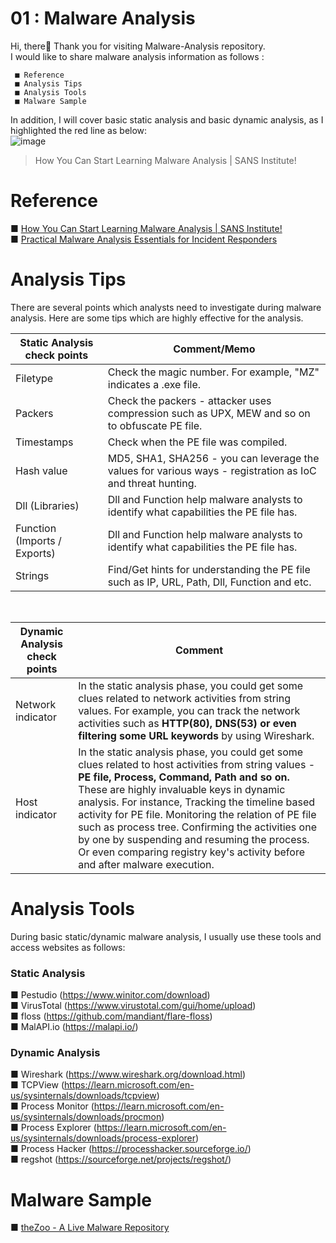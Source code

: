 # 01 : Malware Analysis
Hi, there👋 Thank you for visiting Malware-Analysis repository. <br>
I would like to share malware analysis information as follows : <br>

     ■ Reference 
     ■ Analysis Tips
     ■ Analysis Tools
     ■ Malware Sample 

In addition, I will cover basic static analysis and basic dynamic analysis, as I highlighted the red line as below:     
![image](https://user-images.githubusercontent.com/120234772/209261305-942e1796-f96d-403f-b151-0d4083d80bdb.png)
 <br>
> How You Can Start Learning Malware Analysis | SANS Institute!

# Reference
■ [How You Can Start Learning Malware Analysis | SANS Institute!](https://www.sans.org/blog/how-you-can-start-learning-malware-analysis/)<br>
■ [Practical Malware Analysis Essentials for Incident Responders](https://www.youtube.com/watch?v=20xYpxe8mBg&feature=emb_title)


# Analysis Tips
There are several points which analysts need to investigate during malware analysis. Here are some tips which are highly effective for the analysis.

| Static Analysis check points  | Comment/Memo |
| ------------- | ------------- |
| Filetype                         |Check the magic number. For example, "MZ" indicates a .exe file. |
| Packers                          |Check the packers - attacker uses compression such as UPX, MEW and so on to obfuscate PE file. |
| Timestamps                       |Check when the PE file was compiled. |
| Hash value                       |MD5, SHA1, SHA256 - you can leverage the values for various ways - registration as IoC and threat hunting. |
| Dll (Libraries)                  |Dll and Function help malware analysts to identify what capabilities the PE file has.|
| Function (Imports / Exports)     |Dll and Function help malware analysts to identify what capabilities the PE file has.|
| Strings                          |Find/Get hints for understanding the PE file such as IP, URL, Path, Dll, Function and etc. |
<br>

| Dynamic Analysis check points  | Comment |
| ------------- | ------------- |
| Network indicator | In the static analysis phase, you could get some clues related to network activities from string values. For example, you can track the network activities such as **HTTP(80), DNS(53) or even filtering some URL keywords** by using Wireshark. |
| Host indicator    | In the static analysis phase, you could get some clues related to host activities from string values - **PE file, Process, Command, Path and so on.** These are highly invaluable keys in dynamic analysis. For instance, Tracking the timeline based activity for PE file. Monitoring the relation of PE file such as process tree. Confirming the activities one by one by suspending and resuming the process. Or even comparing registry key's activity before and after malware execution.|

# Analysis Tools 
During basic static/dynamic malware analysis, I usually use these tools and access websites as follows: <br>
### Static Analysis 
■ Pestudio (https://www.winitor.com/download) <br>
■ VirusTotal (https://www.virustotal.com/gui/home/upload) <br>
■ floss (https://github.com/mandiant/flare-floss) <br>
■ MalAPI.io (https://malapi.io/)

### Dynamic Analysis 
■ Wireshark (https://www.wireshark.org/download.html) <br>
■ TCPView (https://learn.microsoft.com/en-us/sysinternals/downloads/tcpview) <br>
■ Process Monitor (https://learn.microsoft.com/en-us/sysinternals/downloads/procmon) <br>
■ Process Explorer (https://learn.microsoft.com/en-us/sysinternals/downloads/process-explorer) <br>
■ Process Hacker (https://processhacker.sourceforge.io/) <br>
■ regshot (https://sourceforge.net/projects/regshot/)


# Malware Sample
■ [theZoo - A Live Malware Repository](https://github.com/ytisf/theZoo)


